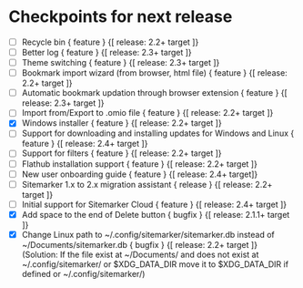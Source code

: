 # Checkpoints for next release

- [ ] Recycle bin { feature } {[ release: 2.2+ target ]}
- [ ] Better log { feature } {[ release: 2.3+ target ]}
- [ ] Theme switching { feature } {[ release: 2.3+ target ]}
- [ ] Bookmark import wizard (from browser, html file) { feature } {[ release: 2.2+ target ]}
- [ ] Automatic bookmark updation through browser extension { feature } {[ release: 2.3+ target ]}
- [ ] Import from/Export to .omio file { feature } {[ release: 2.2+ target ]}
- [x] Windows installer { feature } {[ release: 2.2+ target ]}
- [ ] Support for downloading and installing updates for Windows and Linux { feature } {[ release: 2.4+ target ]}
- [ ] Support for filters { feature } {[ release: 2.2+ target ]}
- [ ] Flathub installation support { feature } {[ release: 2.2+ target ]}
- [ ] New user onboarding guide { feature } {[ release: 2.4+ target]}
- [ ] Sitemarker 1.x to 2.x migration assistant { release } {[ release: 2.2+ target ]}
- [ ] Initial support for Sitemarker Cloud { feature } {[ release: 2.4+ target ]}
- [x] Add space to the end of Delete button { bugfix } {[ release: 2.1.1+ target ]}
- [x] Change Linux path to ~/.config/sitemarker/sitemarker.db instead of ~/Documents/sitemarker.db { bugfix } {[ release: 2.2+ target ]} (Solution: If the file exist at ~/Documents/ and does not exist at ~/.config/sitemarker/ or $XDG_DATA_DIR move it to $XDG_DATA_DIR if defined or ~/.config/sitemarker/)
